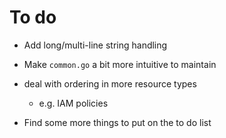 # To do

* Add long/multi-line string handling

* Make `common.go` a bit more intuitive to maintain

* deal with ordering in more resource types

    * e.g. IAM policies

* Find some more things to put on the to do list
